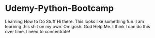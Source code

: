 # Udemy-Python-Bootcamp
Learning How to Do Stuff
Hi there. This looks like something fun. I am learning this shit on my own. Omigosh. God Help Me. 
I think I can do this over time. I need to concentrate! 
